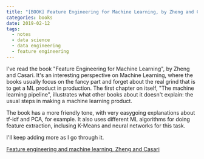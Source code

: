 ```yaml
---
title: "[BOOK] Feature Engineering for Machine Learning, by Zheng and Casari"
categories: books
date: 2019-02-12
tags:
  - notes
  - data science
  - data engineering
  - feature engineering
---
```


I've read the book "Feature Engineering for Machine Learning", by Zheng and Casari. It's an interesting perspective on Machine Learning, where the books usually focus on the fancy part and forget about the real grind that is to get a ML product in production. The first chapter on itself, "The machine learning pipeline", illustrates what other books about it doesn't explain: the usual steps in making a machine learning product. 

The book has a more friendly tone, with very easygoing explanations about tf-idf and PCA, for example. It also uses different ML algorithms for doing feature extraction, inclusing K-Means and neural networks for this task. 

I'll keep adding more as I go through it. 

[Feature engineering and machine learning, Zheng and Casari](https://www.amazon.com.br/gp/product/B07BNX4MWC/ref=as_li_tl?ie=UTF8&camp=1789&creative=9325&creativeASIN=B07BNX4MWC&linkCode=as2&tag=ispmarin-20&linkId=8333f711e939d3768e6caa796e33ae86)